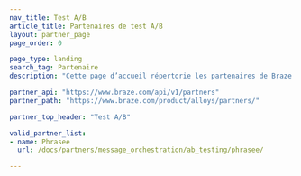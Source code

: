 ```yaml
---
nav_title: Test A/B
article_title: Partenaires de test A/B
layout: partner_page
page_order: 0

page_type: landing
search_tag: Partenaire
description: "Cette page d’accueil répertorie les partenaires de Braze (Alloys) qui offrent des tests A/B supplémentaires sur leurs plateformes."

partner_api: "https://www.braze.com/api/v1/partners"
partner_path: "https://www.braze.com/product/alloys/partners/"

partner_top_header: "Test A/B"

valid_partner_list:
- name: Phrasee
  url: /docs/partners/message_orchestration/ab_testing/phrasee/

---
```

